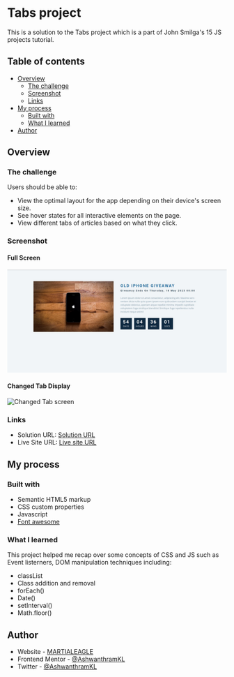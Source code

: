 # Tabs project

This is a solution to the Tabs project which is a part of John Smilga's 15 JS projects tutorial.

## Table of contents

- [Overview](#overview)
  - [The challenge](#the-challenge)
  - [Screenshot](#screenshot)
  - [Links](#links)
- [My process](#my-process)
  - [Built with](#built-with)
  - [What I learned](#what-i-learned)
- [Author](#author)

## Overview

### The challenge

Users should be able to:

- View the optimal layout for the app depending on their device's screen size.
- See hover states for all interactive elements on the page.
- View different tabs of articles based on what they click.

### Screenshot

#### Full Screen
![Full screen](./images/Website_preview.jpg)
#### Changed Tab Display
![Changed Tab screen](./images/changed_tab.jpg)

### Links

- Solution URL: [Solution URL](https://github.com/AshwanthramKL/Tabs-Project)
- Live Site URL: [Live site URL](https://ashwanthramkl.github.io/Tabs-Project/)

## My process

### Built with

- Semantic HTML5 markup
- CSS custom properties
- Javascript  
- [Font awesome](https://fontawesome.com/)


### What I learned

This project helped me recap over some concepts of CSS and JS such as  Event listerners, DOM manipulation techniques including:
- classList
- Class addition and removal
- forEach()
- Date()
- setInterval()
- Math.floor()

## Author

- Website - [MARTIALEAGLE](https://github.com/AshwanthramKL)
- Frontend Mentor - [@AshwanthramKL](https://www.frontendmentor.io/profile/AshwanthramKL)
- Twitter - [@AshwanthramKL](https://www.twitter.com/AshwanthramKL)
